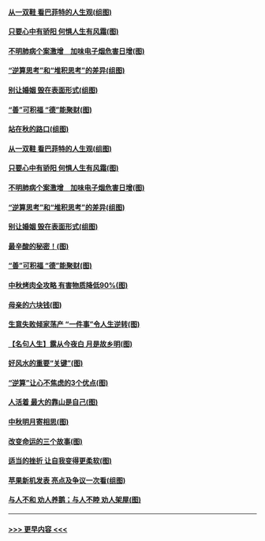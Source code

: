#### [从一双鞋 看巴菲特的人生观(组图)](../pages/p8/907311.md?t=09150155) 
#### [只要心中有骄阳 何惧人生有风霜(图)](../pages/p8/907320.md?t=09150155) 
#### [不明肺病个案激增　加味电子烟危害日增(图)](../pages/p8/907307.md?t=09150155) 
#### [“逆算思考”和“堆积思考”的差异(组图)](../pages/p8/907229.md?t=09150155) 
#### [别让婚姻 毁在表面形式(组图)](../pages/p8/907118.md?t=09150155) 
#### [“善”可积福 “德”能聚财(图)](../pages/p8/906906.md?t=09150155) 
#### [站在秋的路口(组图)](../pages/p8/906914.md?t=09150155) 
#### [从一双鞋 看巴菲特的人生观(组图)](../pages/p8/907311.md?t=09150155) 
#### [只要心中有骄阳 何惧人生有风霜(图)](../pages/p8/907320.md?t=09150155) 
#### [不明肺病个案激增　加味电子烟危害日增(图)](../pages/p8/907307.md?t=09150155) 
#### [“逆算思考”和“堆积思考”的差异(组图)](../pages/p8/907229.md?t=09150155) 
#### [别让婚姻 毁在表面形式(组图)](../pages/p8/907118.md?t=09150155) 
#### [最辛酸的秘密！(图)](../pages/p8/906327.md?t=09150155) 
#### [“善”可积福 “德”能聚财(图)](../pages/p8/906906.md?t=09150155) 
#### [中秋烤肉全攻略 有害物质降低90%(图)](../pages/p8/907227.md?t=09150155) 
#### [母亲的六块钱(图)](../pages/p8/907107.md?t=09150155) 
#### [生意失败倾家荡产 “一件事”令人生逆转(图)](../pages/p8/907101.md?t=09150155) 
#### [【名句人生】露从今夜白 月是故乡明(图)](../pages/p8/906558.md?t=09150155) 
#### [好风水的重要“关键”(图)](../pages/p8/907087.md?t=09150155) 
#### [“逆算”让心不焦虑的3个优点(图)](../pages/p8/907070.md?t=09150155) 
#### [人活着 最大的靠山是自己(图)](../pages/p8/906329.md?t=09150155) 
#### [中秋明月寄相思(图)](../pages/p8/906932.md?t=09150155) 
#### [改变命运的三个故事(图)](../pages/p8/906257.md?t=09150155) 
#### [适当的挫折 让自我变得更柔软(图)](../pages/p8/906984.md?t=09150155) 
#### [苹果新机发表 亮点及争议一次看(组图)](../pages/p8/906967.md?t=09150155) 
#### [与人不和 劝人养鹅；与人不睦 劝人架屋(图)](../pages/p8/906905.md?t=09150155) 

----
#### [ >>> 更早内容 <<< ](../indexes/p8-earlier.md)
